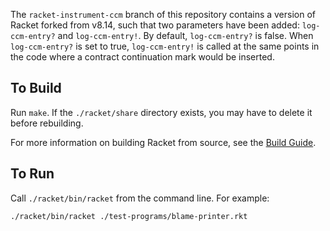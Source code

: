 The `racket-instrument-ccm` branch of this repository 
contains a version of Racket forked from v8.14, such that
two parameters have been added: `log-ccm-entry?` and `log-ccm-entry!`.
By default, `log-ccm-entry?` is false.
When `log-ccm-entry?` is set to true, `log-ccm-entry!` is called at the
same points in the code where a contract continuation mark would be inserted.

To Build
-----------
Run `make`. If the `./racket/share` directory
exists, you may have to delete it before rebuilding.

For more information on building Racket from source, see the
[Build Guide](build.md).

To Run
-----------
Call `./racket/bin/racket` from the command line. For example:
```
./racket/bin/racket ./test-programs/blame-printer.rkt